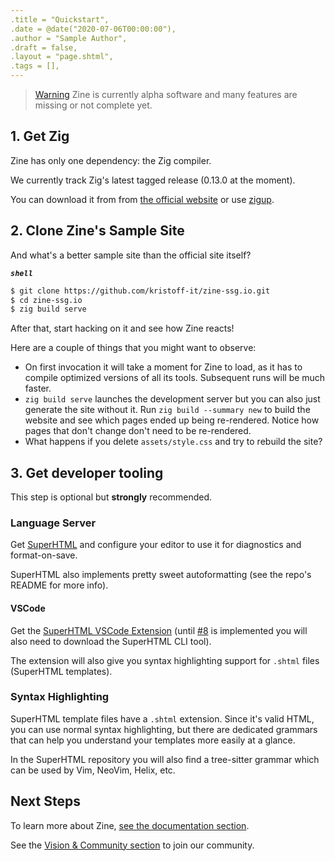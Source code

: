 ```yaml
---
.title = "Quickstart",
.date = @date("2020-07-06T00:00:00"),
.author = "Sample Author",
.draft = false,
.layout = "page.shtml",
.tags = [],
--- 
```


>[Warning]($box.attrs('warning'))
>Zine is currently alpha software and many features are missing or not 
>complete yet.


## 1. Get Zig
Zine has only one dependency: the Zig compiler.

We currently track Zig's latest tagged release (0.13.0 at the moment).

You can download it from from [the official website](https://ziglang.org) or use [zigup](https://github.com/marler8997/zigup).

## 2. Clone Zine's Sample Site

And what's a better sample site than the official site itself?

***`shell`***
```bash
$ git clone https://github.com/kristoff-it/zine-ssg.io.git
$ cd zine-ssg.io
$ zig build serve
```
After that, start hacking on it and see how Zine reacts!

Here are a couple of things that you might want to observe:
- On first invocation it will take a moment for Zine to load, as it has to compile optimized versions of all its tools. Subsequent runs will be much faster.
- `zig build serve` launches the development server but you can also just generate the site without it. Run `zig build --summary new` to build the website and see which pages ended up being re-rendered. Notice how pages that don't change don't need to be re-rendered.
- What happens if you delete `assets/style.css` and try to rebuild the site?


## 3. Get developer tooling
This step is optional but **strongly** recommended.


### Language Server
Get [SuperHTML](https://github.com/kristoff-it/superhtml) and configure your editor to use it for diagnostics and format-on-save.

[]($image.siteAsset('superhtml.png').attrs("big"))

SuperHTML also implements pretty sweet autoformatting (see the repo's README for more info).

[]($video.siteAsset('vscode-autoformatting.mp4').attrs("big").loop(true).controls(true).muted(true).pip(false).autoplay(true))


#### VSCode
Get the [SuperHTML VSCode Extension](https://marketplace.visualstudio.com/items?itemName=LorisCro.super) (until [#8](https://github.com/kristoff-it/superhtml/issues/8) is implemented you will also need to download the SuperHTML CLI tool).

The extension will also give you syntax highlighting support for `.shtml` files (SuperHTML templates).

### Syntax Highlighting
SuperHTML template files have a `.shtml` extension. Since it's valid HTML, you can use normal syntax highlighting, but there are dedicated grammars that can help you understand your templates more easily at a glance.

In the SuperHTML repository you will also find a tree-sitter grammar which can be used  by Vim, NeoVim, Helix, etc.

## Next Steps
To learn more about Zine, [see the documentation section](/documentation/).

See the [Vision & Community section](/community/) to join our community.



